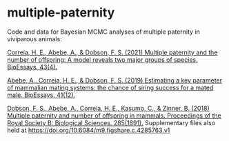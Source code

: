 # multiple-paternity
Code and data for Bayesian MCMC analyses of multiple paternity in viviparous animals:

[Correia, H. E., Abebe, A., & Dobson, F. S. (2021) Multiple paternity and the number of offspring: A model reveals two major groups of species. BioEssays. 43(4).]( https://doi.org/10.1002/bies.202000247)

[Abebe, A., Correia, H. E., & Dobson, F. S. (2019) Estimating a key parameter of mammalian mating systems: the chance of siring success for a mated male. BioEssays. 41(12).](https://doi.org/10.1002/bies.201900016)


[Dobson, F. S., Abebe, A., Correia, H. E., Kasumo, C., & Zinner, B. (2018) Multiple paternity and number of offspring in mammals. Proceedings of the Royal Society B: Biological Sciences. 285(1891).](https://doi.org/10.1098/rspb.2018.2042)
Supplementary files also held at https://doi.org/10.6084/m9.figshare.c.4285763.v1
